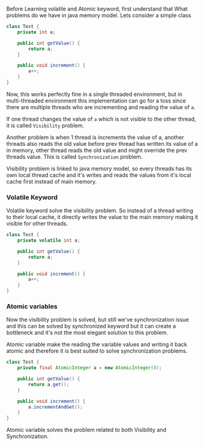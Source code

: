 Before Learning volatile and Atomic keyword, first understand that What problems do we have in java memory model. Lets consider a simple class

```java
class Test {
    private int a;

    public int getValue() {
        return a;
    }

    public void increment() {
        a++;
    }
}
```

Now, this works perfectly fine in a single threaded environment, but in multi-threaded environment this implementation can go for a toss since there are multiple threads who are incrementing and reading the value of `a`. 

If one thread changes the value of `a` which is not visible to the other thread, it is called `Visibility` problem. 

Another problem is when 1 thread is increments the value of a, another threads also reads the old value before prev thread has written its value of a in memory, other thread reads the old value and might override the prev threads value. This is called `Synchronization` problem.

Visibility problem is linked to java memory model, so every threads has its own local thread cache and it's writes and reads the values from it's local cache first instead of main memory.

### Volatile Keyword
Volatile keyword solve the visibility problem. So instead of a thread writing to their local cache, it directly writes the value to the main memory making it visible for other threads.

```java
class Test {
    private volatile int a;

    public int getValue() {
        return a;
    }

    public void increment() {
        a++;
    }
}
```

### Atomic variables
Now the visibility problem is solved, but still we've synchronization issue and this can be solved by synchronized keyword but it can create a bottleneck and it's not the most elegant solution to this problem.

Atomic variable make the reading the variable values and writing it back atomic and therefore it is best suited to solve synchronization problems.

```java
class Test {
    private final AtomicInteger a = new AtomicInteger(0);

    public int getValue() {
        return a.get();
    }

    public void increment() {
        a.incrementAndGet();
    }
}
```

Atomic variable solves the problem related to both Visibility and Synchronization.